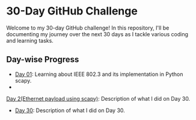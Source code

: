 # 30-Day GitHub Challenge

Welcome to my 30-day GitHub challenge! In this repository, I'll be documenting my journey over the next 30 days as I tackle various coding and learning tasks.

## Day-wise Progress

- [Day 01](Day%201%28IEEE%20802.3%29%2FREADME.md): Learning about IEEE 802.3 and its implementation in Python scapy.
-
[Day 2(Ethernet payload using scapy)](Day%202(Ethernet%20payload%20using%20scapy)/README.md): Description of what I did on Day 30.
- [Day 30](Day-30/README.md): Description of what I did on Day 30.
